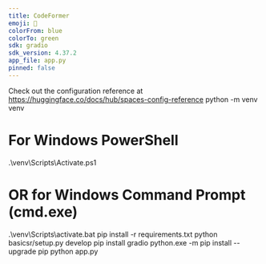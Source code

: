 ```yaml
---
title: CodeFormer
emoji: 🐼
colorFrom: blue
colorTo: green
sdk: gradio
sdk_version: 4.37.2
app_file: app.py
pinned: false
---
```


Check out the configuration reference at https://huggingface.co/docs/hub/spaces-config-reference
python -m venv venv
# For Windows PowerShell
.\venv\Scripts\Activate.ps1

# OR for Windows Command Prompt (cmd.exe)
.\venv\Scripts\activate.bat
pip install -r requirements.txt
python basicsr/setup.py develop
pip install gradio
python.exe -m pip install --upgrade pip
python app.py

